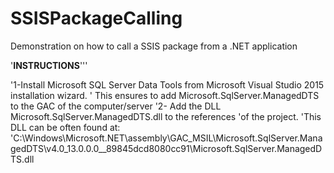 # SSISPackageCalling
Demonstration on how to call a SSIS package from a .NET application


'****INSTRUCTIONS****'''

'1-Install Microsoft SQL Server Data Tools from Microsoft Visual Studio 2015 installation wizard. 
'  This ensures to add Microsoft.SqlServer.ManagedDTS to the GAC of the computer/server
'2- Add the DLL Microsoft.SqlServer.ManagedDTS.dll to the references
'of the project.
'This DLL can be often found at:
'C:\Windows\Microsoft.NET\assembly\GAC_MSIL\Microsoft.SqlServer.ManagedDTS\v4.0_13.0.0.0__89845dcd8080cc91\Microsoft.SqlServer.ManagedDTS.dll
